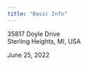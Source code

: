 ```yaml
---
title: "Basic Info"
---
```


35817 Doyle Drive<br />
Sterling Heights, MI, USA

June 25, 2022<br />
